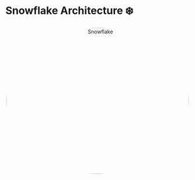 # Snowflake Architecture  ❄️

<div align="center">
<img align="center" alt="Snowflake" src="https://centricconsulting.com/wp-content/uploads/2021/11/Graphics_SnowflakeArchitectureBlog_11.11.21-1024x596.png" width="500" height="400" style="border-radius:50%">
</div>
